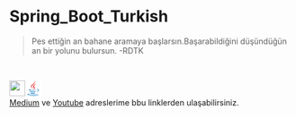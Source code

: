 # Spring_Boot_Turkish

>Pes ettiğin an bahane aramaya başlarsın.Başarabildiğini düşündüğün an bir yolunu bulursun. -RDTK
<br>

<img align="left" src="https://www.vectorlogo.zone/logos/springio/springio-icon.svg" width="28" height="28"> <img align="left" src="https://raw.githubusercontent.com/devicons/devicon/master/icons/java/java-original.svg" alt="java" width="28" height="28">
<br>

 [Medium](https://medium.com/@bornthiseda) ve [Youtube](https://www.youtube.com/channel/UCcL288xeuXnGSx1QFw4Wuwg/videos) adreslerime bbu linklerden ulaşabilirsiniz.
